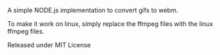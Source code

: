 A simple NODE.js implementation to convert gifs to webm.

To make it work on linux, simply replace the ffmpeg files with the linux ffmpeg files.

Released under MIT License